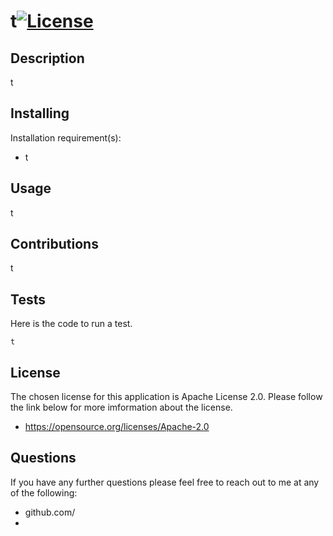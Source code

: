  # t[![License](https://img.shields.io/badge/License-Apache%202.0-blue.svg)](https://opensource.org/licenses/Apache-2.0)
 ## Description
 t
 ## Installing
 Installation requirement(s): 
 * t
 ## Usage
 t
 ## Contributions
 t
 ## Tests
 Here is the code to run a test.
 ```
 t
 ```
 ## License
 The chosen license for this application is Apache License 2.0. Please follow the link below for more imformation about the license.
 * https://opensource.org/licenses/Apache-2.0
 ## Questions
 If you have any further questions please feel free to reach out to me at any of the following: 

 * github.com/
 * 
